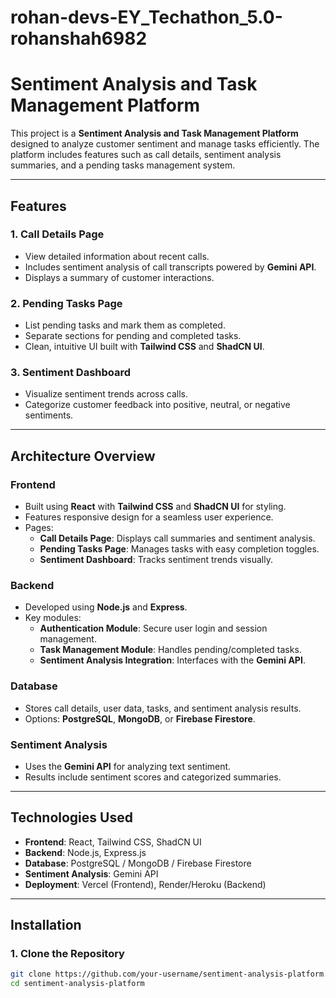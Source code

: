 # rohan-devs-EY_Techathon_5.0-rohanshah6982
# Sentiment Analysis and Task Management Platform

This project is a **Sentiment Analysis and Task Management Platform** designed to analyze customer sentiment and manage tasks efficiently. The platform includes features such as call details, sentiment analysis summaries, and a pending tasks management system.

---

## **Features**

### **1. Call Details Page**
- View detailed information about recent calls.
- Includes sentiment analysis of call transcripts powered by **Gemini API**.
- Displays a summary of customer interactions.

### **2. Pending Tasks Page**
- List pending tasks and mark them as completed.
- Separate sections for pending and completed tasks.
- Clean, intuitive UI built with **Tailwind CSS** and **ShadCN UI**.

### **3. Sentiment Dashboard**
- Visualize sentiment trends across calls.
- Categorize customer feedback into positive, neutral, or negative sentiments.

---

## **Architecture Overview**

### **Frontend**
- Built using **React** with **Tailwind CSS** and **ShadCN UI** for styling.
- Features responsive design for a seamless user experience.
- Pages:
  - **Call Details Page**: Displays call summaries and sentiment analysis.
  - **Pending Tasks Page**: Manages tasks with easy completion toggles.
  - **Sentiment Dashboard**: Tracks sentiment trends visually.

### **Backend**
- Developed using **Node.js** and **Express**.
- Key modules:
  - **Authentication Module**: Secure user login and session management.
  - **Task Management Module**: Handles pending/completed tasks.
  - **Sentiment Analysis Integration**: Interfaces with the **Gemini API**.

### **Database**
- Stores call details, user data, tasks, and sentiment analysis results.
- Options: **PostgreSQL**, **MongoDB**, or **Firebase Firestore**.

### **Sentiment Analysis**
- Uses the **Gemini API** for analyzing text sentiment.
- Results include sentiment scores and categorized summaries.

---

## **Technologies Used**
- **Frontend**: React, Tailwind CSS, ShadCN UI
- **Backend**: Node.js, Express.js
- **Database**: PostgreSQL / MongoDB / Firebase Firestore
- **Sentiment Analysis**: Gemini API
- **Deployment**: Vercel (Frontend), Render/Heroku (Backend)

---

## **Installation**

### **1. Clone the Repository**
```bash
git clone https://github.com/your-username/sentiment-analysis-platform.git
cd sentiment-analysis-platform
